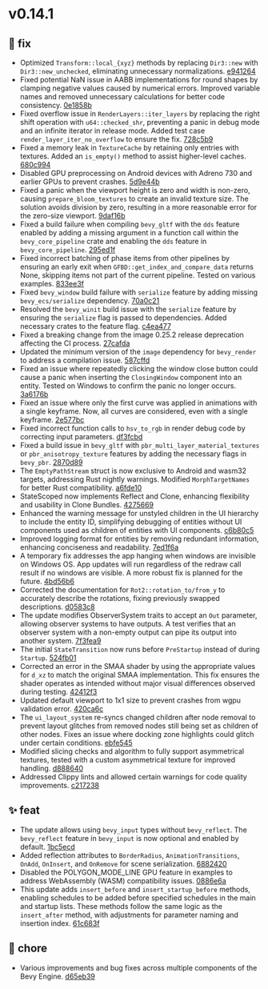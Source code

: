 # v0.14.1
## 🐛 fix
- Optimized `Transform::local_{xyz}` methods by replacing `Dir3::new` with `Dir3::new_unchecked`, eliminating unnecessary normalizations. [e941264](https://github.com/bevyengine/bevy/commit/e941264b6f3f44af865e0e1642e93d34e8afee65)
- Fixed potential NaN issue in AABB implementations for round shapes by clamping negative values caused by numerical errors. Improved variable names and removed unnecessary calculations for better code consistency. [0e1858b](https://github.com/bevyengine/bevy/commit/0e1858bc4f1a9e7664898c27d41ad19e9c651c31)
- Fixed overflow issue in `RenderLayers::iter_layers` by replacing the right shift operation with `u64::checked_shr`, preventing a panic in debug mode and an infinite iterator in release mode. Added test case `render_layer_iter_no_overflow` to ensure the fix. [728c5b9](https://github.com/bevyengine/bevy/commit/728c5b98d4d1530ff86801cfb521af5e4c4dd246)
- Fixed a memory leak in `TextureCache` by retaining only entries with textures. Added an `is_empty()` method to assist higher-level caches. [680c994](https://github.com/bevyengine/bevy/commit/680c994100db29ab77b183ee8f6539d6fe6473d6)
- Disabled GPU preprocessing on Android devices with Adreno 730 and earlier GPUs to prevent crashes. [5d9e44b](https://github.com/bevyengine/bevy/commit/5d9e44b9dce73ef35670212a399955988e28ccec)
- Fixed a panic when the viewport height is zero and width is non-zero, causing `prepare_bloom_textures` to create an invalid texture size. The solution avoids division by zero, resulting in a more reasonable error for the zero-size viewport. [9daf16b](https://github.com/bevyengine/bevy/commit/9daf16bb870ff4ae4f50a8dda9cef350bef2a791)
- Fixed a build failure when compiling `bevy_gltf` with the `dds` feature enabled by adding a missing argument in a function call within the `bevy_core_pipeline` crate and enabling the `dds` feature in `bevy_core_pipeline`. [295ed1f](https://github.com/bevyengine/bevy/commit/295ed1fdb4c0779da7c784b41ccc7996801eda0a)
- Fixed incorrect batching of phase items from other pipelines by ensuring an early exit when `GFBD::get_index_and_compare_data` returns None, skipping items not part of the current pipeline. Tested on various examples. [833ee3f](https://github.com/bevyengine/bevy/commit/833ee3f577e973a9d4c40c23c9c3ff1aee94b4c7)
- Fixed `bevy_window` build failure with `serialize` feature by adding missing `bevy_ecs/serialize` dependency. [70a0c21](https://github.com/bevyengine/bevy/commit/70a0c211ffcb6df7afd8ce645c43712c1d20d2e7)
- Resolved the `bevy_winit` build issue with the `serialize` feature by ensuring the `serialize` flag is passed to dependencies. Added necessary crates to the feature flag. [c4ea477](https://github.com/bevyengine/bevy/commit/c4ea4776c419a44bfa49ad3e7f13a675d28d8d1a)
- Fixed a breaking change from the image 0.25.2 release deprecation affecting the CI process. [27cafda](https://github.com/bevyengine/bevy/commit/27cafdae9b4dd31b45e234279f9b4d3857721c7f)
- Updated the minimum version of the `image` dependency for `bevy_render` to address a compilation issue. [587cffd](https://github.com/bevyengine/bevy/commit/587cffdcde0377a8c0191d41349f6cc26b5de372)
- Fixed an issue where repeatedly clicking the window close button could cause a panic when inserting the `ClosingWindow` component into an entity. Tested on Windows to confirm the panic no longer occurs. [3a6176b](https://github.com/bevyengine/bevy/commit/3a6176b6cbf0952435cb3fc47f5e21215cfb95e0)
- Fixed an issue where only the first curve was applied in animations with a single keyframe. Now, all curves are considered, even with a single keyframe. [2e577bc](https://github.com/bevyengine/bevy/commit/2e577bcdc9c09f18f4d06fe5f580e7ce26ff37dc)
- Fixed incorrect function calls to `hsv_to_rgb` in render debug code by correcting input parameters. [df3fcbd](https://github.com/bevyengine/bevy/commit/df3fcbd116fb38bdd8ee6cde2740a98290a61c86)
- Fixed a build issue in `bevy_gltf` with `pbr_multi_layer_material_textures` or `pbr_anisotropy_texture` features by adding the necessary flags in `bevy_pbr`. [2870d89](https://github.com/bevyengine/bevy/commit/2870d89d5ca28a1d3580d67630ee9659969cc11c)
- The `EmptyPathStream` struct is now exclusive to Android and wasm32 targets, addressing Rust nightly warnings. Modified `MorphTargetNames` for better Rust compatibility. [a6fde10](https://github.com/bevyengine/bevy/commit/a6fde1059c8a413b353d4f39581b09b296cd6b9a)
- StateScoped now implements Reflect and Clone, enhancing flexibility and usability in Clone Bundles. [4275669](https://github.com/bevyengine/bevy/commit/4275669b07492ea66d5cf09fbd0c94c8833dafac)
- Enhanced the warning message for unstyled children in the UI hierarchy to include the entity ID, simplifying debugging of entities without UI components used as children of entities with UI components. [c6b80c5](https://github.com/bevyengine/bevy/commit/c6b80c56644a35faad6aa7452102fa289f53ece4)
- Improved logging format for entities by removing redundant information, enhancing conciseness and readability. [7ed1f6a](https://github.com/bevyengine/bevy/commit/7ed1f6a9b6b24224052ae2284d01239b11824c3f)
- A temporary fix addresses the app hanging when windows are invisible on Windows OS. App updates will run regardless of the redraw call result if no windows are visible. A more robust fix is planned for the future. [4bd56b6](https://github.com/bevyengine/bevy/commit/4bd56b6da1362f503203b66941bdbec742ec3cd7)
- Corrected the documentation for `Rot2::rotation_to/from_y` to accurately describe the rotations, fixing previously swapped descriptions. [d0583c8](https://github.com/bevyengine/bevy/commit/d0583c8b5444660049a6a397604389f16323be97)
- The update modifies ObserverSystem traits to accept an `Out` parameter, allowing observer systems to have outputs. A test verifies that an observer system with a non-empty output can pipe its output into another system. [7f3fea9](https://github.com/bevyengine/bevy/commit/7f3fea9a5bb86a7f6a64dc45723b5c6b25a8f2e0)
- The initial `StateTransition` now runs before `PreStartup` instead of during `Startup`. [524fb01](https://github.com/bevyengine/bevy/commit/524fb01457378096bf08e6bc90b085816cd24844)
- Corrected an error in the SMAA shader by using the appropriate values for `d_xz` to match the original SMAA implementation. This fix ensures the shader operates as intended without major visual differences observed during testing. [42412f3](https://github.com/bevyengine/bevy/commit/42412f35006607db0036f16829f3e4e4d4067042)
- Updated default viewport to 1x1 size to prevent crashes from wgpu validation error. [420ca6c](https://github.com/bevyengine/bevy/commit/420ca6c43c2d65d822b2f2c7da5e2808af867f4c)
- The `ui_layout_system` re-syncs changed children after node removal to prevent layout glitches from removed nodes still being set as children of other nodes. Fixes an issue where docking zone highlights could glitch under certain conditions. [ebfe545](https://github.com/bevyengine/bevy/commit/ebfe545f796a8d5073ad25d1832a6d983cb0e9e8)
- Modified slicing checks and algorithm to fully support asymmetrical textures, tested with a custom asymmetrical texture for improved handling. [d888640](https://github.com/bevyengine/bevy/commit/d8886408bf1af50d4eff660e07063a5541f31bb4)
- Addressed Clippy lints and allowed certain warnings for code quality improvements. [c217238](https://github.com/bevyengine/bevy/commit/c217238c5e239cb7ac4d82a462c37fd24b084abf)

## ✨ feat
- The update allows using `bevy_input` types without `bevy_reflect`. The `bevy_reflect` feature in `bevy_input` is now optional and enabled by default. [1bc5ecd](https://github.com/bevyengine/bevy/commit/1bc5ecda9b1a1828b61af30149bcd40a8cde82c7)
- Added reflection attributes to `BorderRadius`, `AnimationTransitions`, `OnAdd`, `OnInsert`, and `OnRemove` for scene serialization. [6882420](https://github.com/bevyengine/bevy/commit/6882420c7fc674742ac1161d52198a07fdf0e444)
- Disabled the POLYGON_MODE_LINE GPU feature in examples to address WebAssembly (WASM) compatibility issues. [0886e6a](https://github.com/bevyengine/bevy/commit/0886e6a302e8d74254fd3ec6ede5fd483e0220b7)
- This update adds `insert_before` and `insert_startup_before` methods, enabling schedules to be added before specified schedules in the main and startup lists. These methods follow the same logic as the `insert_after` method, with adjustments for parameter naming and insertion index. [61c683f](https://github.com/bevyengine/bevy/commit/61c683fb6a10240424f0905598ed94e1547a8492)

## 🔧 chore
- Various improvements and bug fixes across multiple components of the Bevy Engine. [d65eb39](https://github.com/bevyengine/bevy/commit/d65eb39277c4f85749ba27460b8398f815ef3802)
